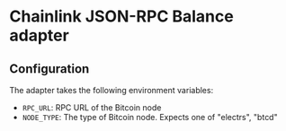 # Chainlink JSON-RPC Balance adapter



## Configuration

The adapter takes the following environment variables:

- `RPC_URL`: RPC URL of the Bitcoin node
- `NODE_TYPE`: The type of Bitcoin node. Expects one of "electrs", "btcd"
